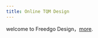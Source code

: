 ```yaml
---
title: Online TQM Design
---
```


welcome to Freedgo Design，[more](https://www.freedgo.com/userdiagram/software_design/UseCaseDiagram-1.html).




